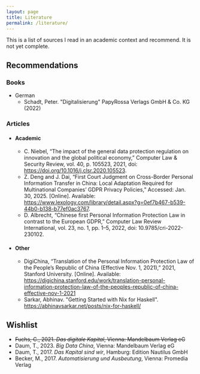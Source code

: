 ```yaml
---
layout: page
title: Literature
permalink: /literature/
---
```

This is a list of sources I read in an academic context and recommend. It is not yet complete.

<h2>Recommendations</h2>
<h3>Books</h3>
<ul>
  <li>German
    <ul>
       <li>Schadt, Peter. "Digitalisierung" PapyRossa Verlags GmbH & Co. KG (2022)</li>
    </ul>
  </li>
</ul>

<h3>Articles</h3>
<ul>
  <li>
    <h4>Academic</h4>
<ul>
  <li>C. Niebel, “The impact of the general data protection regulation on innovation and the global political economy,” Computer Law & Security Review, vol. 40, p. 105523, 2021, doi: <a href="https://doi.org/10.1016/j.clsr.2020.105523">https://doi.org/10.1016/j.clsr.2020.105523</a>.</li>
  <li>Z. Deng and J. Dai, “First Court Judgment on Cross-Border Personal Information Transfer in China: Local Adaptation Required for Multinational Companies’ GDPR Privacy Policies,” Accessed: Jan. 30, 2025. [Online]. Available: <a href="https://www.lexology.com/library/detail.aspx?g=0ef7b467-b539-44b0-b138-b77ef0ac3767">https://www.lexology.com/library/detail.aspx?g=0ef7b467-b539-44b0-b138-b77ef0ac3767</a>.</li>
  <li>D. Albrecht, “Chinese first Personal Information Protection Law in contrast to the European GDPR,” Computer Law Review International, vol. 23, no. 1, pp. 1–5, 2022, doi: 10.9785/cri-2022-230102.</li>
</ul>

  </li>
  <li>
  <h4>Other</h4>
  <ul>
      <li>DigiChina, “Translation of the Personal Information Protection Law of the People’s Republic of China (Effective Nov. 1, 2021),” 2021, Stanford University. [Online]. Available: <a href="https://digichina.stanford.edu/work/translation-personal-information-protection-law-of-the-peoples-republic-of-china-effective-nov-1-2021">https://digichina.stanford.edu/work/translation-personal-information-protection-law-of-the-peoples-republic-of-china-effective-nov-1-2021</a></li>
    <li>Sarkar, Abhinav. "Getting Started with Nix for Haskell". <a href="https://abhinavsarkar.net/posts/nix-for-haskell/">https://abhinavsarkar.net/posts/nix-for-haskell/</a></li>
  </ul>
</li>
</ul>


<h2>Wishlist</h2>
<ul>
  <li><strike>Fuchs, C., 2021. <i>Das digitale Kapital</i>, Vienna: Mandelbaum Verlag eG</strike></li>
  <li>Daum, T., 2023. <i>Big Data China</i>, Vienna: Mandelbaum Verlag eG</li>
  <li>Daum, T., 2017. <i>Das Kapital sind wir</i>, Hamburg: Edition Nautilus GmbH</li>
  <li>Becker, M., 2017. <i>Automatisierung und Ausbeutung</i>, Vienna: Promedia Verlag</li>
</ul>
